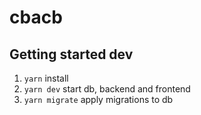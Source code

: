 # cbacb

## Getting started dev

1. `yarn` install
2. `yarn dev` start db, backend and frontend
3. `yarn migrate` apply migrations to db
